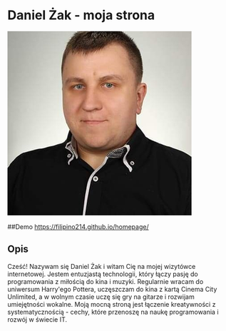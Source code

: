 # Daniel Żak - moja strona
![Daniel](images/daniel.jpg)


##Demo
https://filipino214.github.io/homepage/


## Opis
Cześć! Nazywam się Daniel Żak i witam Cię na mojej wizytówce internetowej. Jestem entuzjastą technologii, który łączy pasję do programowania z miłością do kina i muzyki. 
Regularnie wracam do uniwersum Harry'ego Pottera, uczęszczam do kina z kartą Cinema City Unlimited, a w wolnym czasie uczę się gry na gitarze i rozwijam umiejętności wokalne. 
Moją mocną stroną jest łączenie kreatywności z systematycznością - cechy, które przenoszę na naukę programowania i rozwój w świecie IT.
